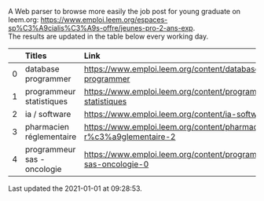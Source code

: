 A Web parser to browse more easily the job post for young graduate on leem.org: https://www.emploi.leem.org/espaces-sp%C3%A9cialis%C3%A9s-offre/jeunes-pro-2-ans-exp.  
The results are updated in the table below every working day.  


|    | Titles                      | Link                                                                |   Department |   Consulted |
|---:|:----------------------------|:--------------------------------------------------------------------|-------------:|------------:|
|  0 | database programmer         | https://www.emploi.leem.org/content/database-programmer             |           92 |        2313 |
|  1 | programmeur statistiques    | https://www.emploi.leem.org/content/programmeur-statistiques        |           92 |        2633 |
|  2 | ia / software               | https://www.emploi.leem.org/content/ia-software                     |           75 |         889 |
|  3 | pharmacien réglementaire    | https://www.emploi.leem.org/content/pharmacien-r%c3%a9glementaire-2 |           75 |         767 |
|  4 | programmeur sas - oncologie | https://www.emploi.leem.org/content/programmeur-sas-oncologie-0     |           75 |         687 |
  
Last updated the 2021-01-01 at 09:28:53.
